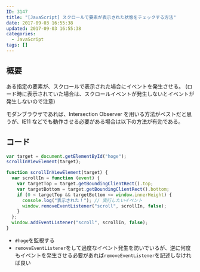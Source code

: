 ```yaml
---
ID: 3147
title: "[JavaScript] スクロールで要素が表示された状態をチェックする方法"
date: 2017-09-03 16:55:38
updated: 2017-09-03 16:55:38
categories:
  - JavaScript
tags: []
---
```


## 概要

ある指定の要素が、スクロールで表示された場合にイベントを発生させる。
(ロード時に表示されていた場合は、スクロールイベントが発生しないとイベントが発生しないので注意)

モダンブラウザであれば、Intersection Observer を用いる方法がベストだと思うが、IE11 などでも動作させる必要がある場合は以下の方法が有効である。

<!--more-->

## コード

```javascript
var target = document.getElementById("hoge");
scrollInViewElement(target);

function scrollInViewElement(target) {
  var scrollIn = function (event) {
    var targetTop = target.getBoundingClientRect().top;
    var targetBottom = target.getBoundingClientRect().bottom;
    if (0 < targetTop && targetBottom <= window.innerHeight) {
      console.log("表示された！"); // 実行したいイベント
      window.removeEventListener("scroll", scrollIn, false);
    }
  };
  window.addEventListener("scroll", scrollIn, false);
}
```

- `#hoge`を監視する
- `removeEventListener`をして過度なイベント発生を防いでいるが、逆に何度もイベントを発生させる必要があれば`removeEventListener`を記述しなければ良い
